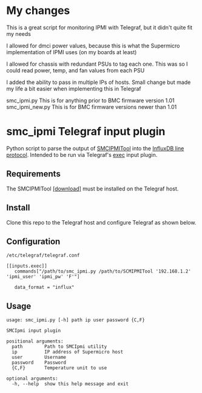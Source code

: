 # My changes
This is a great script for monitoring IPMI with Telegraf, but it didn't quite fit my needs

I allowed for dmci power values, because this is what the Supermicro implementation of IPMI uses (on my boards at least)

I allowed for chassis with redundant PSUs to tag each one. This was so I could read power, temp, and fan values from each PSU

I added the ability to pass in multiple IPs of hosts. Small change but made my life a bit easier when implementing this in Telegraf

smc_ipmi.py
This is for anything prior to BMC firmware version 1.01
smc_ipmi_new.py
This is for BMC firmware versions newer than 1.01


# smc_ipmi Telegraf input plugin
Python script to parse the output of [SMCIPMITool](https://www.supermicro.com/en/solutions/management-software/ipmi-utilities) into the [InfluxDB line protocol](https://docs.influxdata.com/influxdb/latest/reference/syntax/line-protocol/). Intended to be run via Telegraf's [exec](https://github.com/influxdata/telegraf/tree/master/plugins/inputs/exec) input plugin.

## Requirements
The SMCIPMITool [[download]](https://www.supermicro.com/SwDownload/SwSelect_Free.aspx?cat=IPMI) must be installed on the Telegraf host.

## Install
Clone this repo to the Telegraf host and configure Telegraf as shown below.

## Configuration

`/etc/telegraf/telegraf.conf`
```
[[inputs.exec]]
   commands["/path/to/smc_ipmi.py /path/to/SCMIPMITool '192.168.1.2' 'ipmi_user' 'ipmi_pw' 'F'"]

   data_format = "influx"
```

## Usage
```
usage: smc_ipmi.py [-h] path ip user password {C,F}

SMCIpmi input plugin

positional arguments:
  path        Path to SMCIpmi utility
  ip          IP address of Supermicro host
  user        Username
  password    Password
  {C,F}       Temperature unit to use

optional arguments:
  -h, --help  show this help message and exit
```
